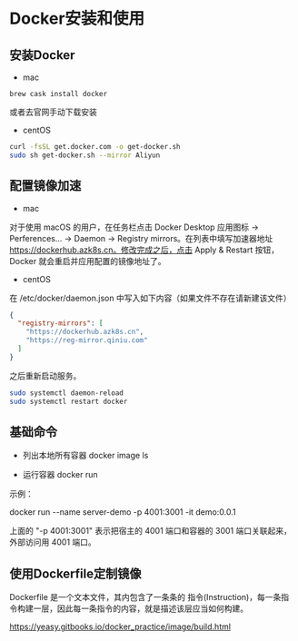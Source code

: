 # Docker安装和使用

## 安装Docker

- mac

```
brew cask install docker
```

或者去官网手动下载安装

- centOS

```sh
curl -fsSL get.docker.com -o get-docker.sh
sudo sh get-docker.sh --mirror Aliyun
```

## 配置镜像加速

- mac

对于使用 macOS 的用户，在任务栏点击 Docker Desktop 应用图标 -> Perferences... -> Daemon -> Registry mirrors。在列表中填写加速器地址 https://dockerhub.azk8s.cn。修改完成之后，点击 Apply & Restart 按钮，Docker 就会重启并应用配置的镜像地址了。

- centOS

在 /etc/docker/daemon.json 中写入如下内容（如果文件不存在请新建该文件）

```json
{
  "registry-mirrors": [
    "https://dockerhub.azk8s.cn",
    "https://reg-mirror.qiniu.com"
  ]
}
```

之后重新启动服务。

```sh
sudo systemctl daemon-reload
sudo systemctl restart docker
```

## 基础命令

- 列出本地所有容器
docker image ls

- 运行容器
docker run

示例：

docker run --name server-demo -p 4001:3001 -it demo:0.0.1

上面的 "-p 4001:3001" 表示把宿主的 4001 端口和容器的 3001 端口关联起来，外部访问用 4001 端口。

## 使用Dockerfile定制镜像

Dockerfile 是一个文本文件，其内包含了一条条的 指令(Instruction)，每一条指令构建一层，因此每一条指令的内容，就是描述该层应当如何构建。

https://yeasy.gitbooks.io/docker_practice/image/build.html
